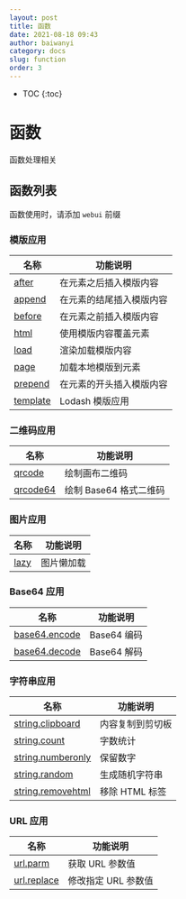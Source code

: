```yaml
---
layout: post
title: 函数
date: 2021-08-18 09:43
author: baiwanyi
category: docs
slug: function
order: 3
---
```

* TOC
{:toc}

# 函数
函数处理相关

## 函数列表
函数使用时，请添加 `webui` 前缀

### 模版应用

| 名称                                | 功能说明                 |
| ----------------------------------- | ------------------------ |
| [after](/docs/function-after)       | 在元素之后插入模版内容   |
| [append](/docs/function-append)     | 在元素的结尾插入模版内容 |
| [before](/docs/function-before)     | 在元素之前插入模版内容   |
| [html](/docs/function-html)         | 使用模版内容覆盖元素     |
| [load](/docs/function-load)         | 渲染加载模版内容         |
| [page](/docs/function-page)         | 加载本地模版到元素       |
| [prepend](/docs/function-prepend)   | 在元素的开头插入模版内容 |
| [template](/docs/function-template) | Lodash 模版应用          |

### 二维码应用

| 名称                                | 功能说明               |
| ----------------------------------- | ---------------------- |
| [qrcode](/docs/function-qrcode)     | 绘制画布二维码         |
| [qrcode64](/docs/function-qrcode64) | 绘制 Base64 格式二维码 |

### 图片应用

| 名称                        | 功能说明   |
| --------------------------- | ---------- |
| [lazy](/docs/function-lazy) | 图片懒加载 |

### Base64 应用

| 名称                                                             | 功能说明    |
| ---------------------------------------------------------------- | ----------- |
| [base64.encode](/docs/function-base64#webuibase64encode-string-) | Base64 编码 |
| [base64.decode](/docs/function-base64#webuibase64decode-string-) | Base64 解码 |

### 字符串应用

| 名称                                                        | 功能说明         |
| ----------------------------------------------------------- | ---------------- |
| [string.clipboard](/docs/function-string-clipboard)         | 内容复制到剪切板 |
| [string.count](/docs/function-string-count)                 | 字数统计         |
| [string.numberonly](/docs/function-string-numberonly)       | 保留数字         |
| [string.random](/docs/function-string-random)               | 生成随机字符串   |
| [string.removehtml](/docs/function-string-removehtml) | 移除 HTML 标签   |

### URL 应用

| 名称                                      | 功能说明            |
| ----------------------------------------- | ------------------- |
| [url.parm](/docs/function-url-parm)       | 获取 URL 参数值     |
| [url.replace](/docs/function-url-replace) | 修改指定 URL 参数值 |
